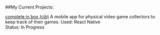 ##My Current Projects:

[complete in box (cib)](https://lauramerris.github.io/cib/)
A mobile app for physical video game collectors to keep track of their games.
Used: React Native  
Status: In Progress

